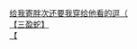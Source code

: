 [给我寄胖次还要我穿给他看的逗（](http://tieba.baidu.com/p/3590997936?see_lz=1&pn=)   
[【三盈蛇】](http://tieba.baidu.com/p/3591313829?see_lz=1&pn=)   
[【](http://tieba.baidu.com/p/3591545014?see_lz=1&pn=)   
